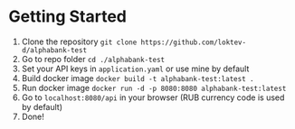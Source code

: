 # Getting Started

1. Clone the repository
   `git clone https://github.com/loktev-d/alphabank-test`
2. Go to repo folder
   `cd ./alphabank-test`
3. Set your API keys in `application.yaml` or use mine by default
4. Build docker image
   `docker build -t alphabank-test:latest .`
5. Run docker image
   `docker run -d -p 8080:8080 alphabank-test:latest`
6. Go to `localhost:8080/api` in your browser (RUB currency code is used by default)
7. Done!
